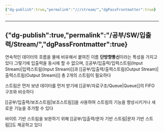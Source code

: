 ```yaml
---
{"dg-publish":true,"permalink":"///stream/","dgPassFrontmatter":true}
---
```



---
{"dg-publish":true,"permalink":"/공부/SW/입출력/Stream/","dgPassFrontmatter":true}
---

연속적인 데이터의 흐름을 물에 비유해서 붙여진 이름
**단방향통신**이라는 특성을 가지고 있다
그렇기에 입출력을 동시에 할 수 없으며,
[[공부/입출력/입력스트림(Input Stream)\|입력스트림(Input Stream)]]과 [[공부/입출력/출력스트림(Output Stream)\|출력스트림(Output Stream)]] 총 2개의 스트림이 필요하다

스트림은 먼저 보낸 데이터를 먼저 받기에 [[공부/자료구조/Queue\|Queue]]의 FIFO 구조와 비슷하다

[[공부/입출력/보조스트림\|보조스트림]]을 사용하여 스트림의 기능을 향상시키거나 새로운 기능을 추가할 수 있다

바이트 기반 스트림을 보완하기 위해 [[공부/입출력/문자 기반 스트림\|문자 기반 스트림]]도 제공하고 있다